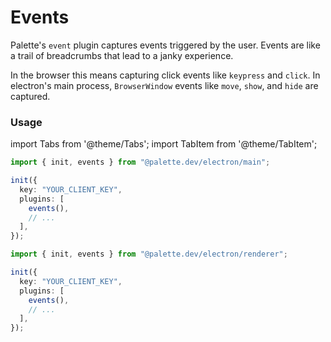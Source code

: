 # Events

Palette's `event` plugin captures events triggered by the user. Events are like a trail of breadcrumbs that lead to a janky experience.

In the browser this means capturing click events like `keypress` and `click`. In electron's main process, `BrowserWindow` events like `move`, `show`, and `hide` are captured.

### Usage

import Tabs from '@theme/Tabs';
import TabItem from '@theme/TabItem';

<Tabs>
<TabItem value="electron-main" label="Electron Main">

```ts {11}
import { init, events } from "@palette.dev/electron/main";

init({
  key: "YOUR_CLIENT_KEY",
  plugins: [
    events(),
    // ...
  ],
});
```

</TabItem>

<TabItem value="electron-renderer" label="Electron Renderer">

```ts {6}
import { init, events } from "@palette.dev/electron/renderer";

init({
  key: "YOUR_CLIENT_KEY",
  plugins: [
    events(),
    // ...
  ],
});
```

</TabItem>
</Tabs>
